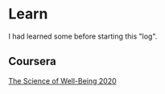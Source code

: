 # Learn
I had learned some before starting this "log".

## Coursera
[The Science of Well-Being 2020](https://github.com/tatpongkatanyukul/Learn/blob/main/ScienceOfWellBeing.md)



   
